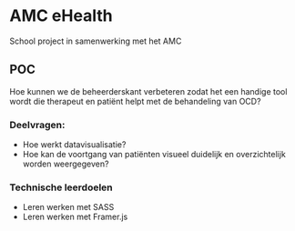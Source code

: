 # AMC eHealth 
School project in samenwerking met het AMC

## POC
Hoe kunnen we de beheerderskant verbeteren zodat het een handige tool wordt die therapeut en patiënt helpt met de behandeling van OCD?

### Deelvragen:
- Hoe werkt datavisualisatie?
- Hoe kan de voortgang van patiënten visueel duidelijk en overzichtelijk worden weergegeven?

### Technische leerdoelen
- Leren werken met SASS
- Leren werken met Framer.js
